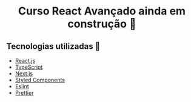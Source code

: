<h1 align='center'>Curso React Avançado ainda em construção 🚧 </h1> 

## Tecnologias utilizadas 🚀

<ul>
    <li><a href="https://reactjs.org/" target="_blank">React.js</a></li>
    <li><a href="https://www.typescriptlang.org/" target="_blank">TypeScript</a></li>  
    <li><a href="https://nextjs.org/" target="_blank">Next.js</a></li>
    <li><a href="https://styled-components.com/" target="_blank">Styled Components</a></li>
    <li><a href="https://eslint.org/" target="_blank">Eslint</a></li>
    <li><a href="https://prettier.io/" target="_blank">Prettier</a></li>
</ul>
